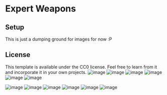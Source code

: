 # Expert Weapons

## Setup

This is just a dumping ground for images for now :P

## License

This template is available under the CC0 license. Feel free to learn from it and incorporate it in your own projects.
![image](https://user-images.githubusercontent.com/7688001/148651842-736168e7-373a-4236-bf7b-8161c72cfb35.png)
![image](https://user-images.githubusercontent.com/7688001/148651858-fe80256e-4482-4eca-ba08-2b9d501cef02.png)
![image](https://user-images.githubusercontent.com/7688001/149642105-75efc90b-80a6-4672-ab85-4a4737cbb531.png)
![image](https://user-images.githubusercontent.com/7688001/149642149-1d92372c-e152-4867-b46c-b6cf7c2566c3.png)
![image](https://user-images.githubusercontent.com/7688001/149642167-03c92736-e519-40c9-a3bf-dd044e9cfa92.png)
![image](https://user-images.githubusercontent.com/7688001/149642347-86598247-0768-46ab-b9ee-9e3c1c72b21b.png)

![image](https://user-images.githubusercontent.com/7688001/148651912-f26d589b-ab6d-4c62-8792-084db991a681.png)
![image](https://user-images.githubusercontent.com/7688001/148651992-dacda4f0-6351-4c3a-98a0-e862d7fbbdbc.png)
![image](https://user-images.githubusercontent.com/7688001/148652052-fd97075b-5055-4270-87ac-0315c907fbca.png)
![image](https://user-images.githubusercontent.com/7688001/148652080-ae1437bf-daff-4fed-9bcd-91f6b554d2ac.png)
![image](https://user-images.githubusercontent.com/7688001/148652112-0f68dafc-be73-41e7-9d49-2d2d1715fcbe.png)
![image](https://user-images.githubusercontent.com/7688001/148652160-6e2a90c3-b4fb-43cc-a08e-8bab20506155.png)






